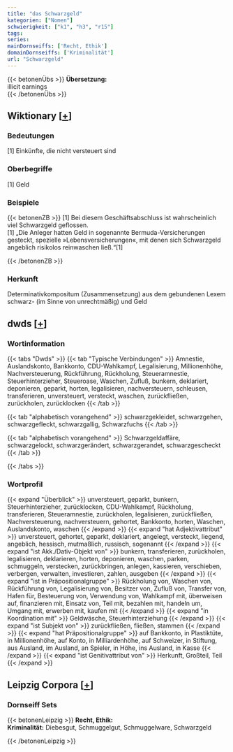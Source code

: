 ```yaml
---
title: "das Schwarzgeld"
kategorien: ["Nomen"]
schwierigkeit: ["k1", "h3", "r15"]
tags:
series:
mainDornseiffs: ['Recht, Ethik']
domainDornseiffs: ['Kriminalität']
url: "Schwarzgeld"
---
```


{{< betonenÜbs >}}
**Übersetzung:**  
illicit earnings  
{{< /betonenÜbs >}}

## Wiktionary [[+](https://de.wiktionary.org/wiki/Schwarzgeld)]

### Bedeutungen
[1] Einkünfte, die nicht versteuert sind  

### Oberbegriffe
[1] Geld  

### Beispiele
{{< betonenZB >}}
[1] Bei diesem Geschäftsabschluss ist wahrscheinlich viel Schwarzgeld geflossen.  
[1] „Die Anleger hatten Geld in sogenannte Bermuda-Versicherungen gesteckt, spezielle »Lebensversicherungen«, mit denen sich Schwarzgeld angeblich risikolos reinwaschen ließ.“[1]  

{{< /betonenZB >}}
### Herkunft
Determinativkompositum (Zusammensetzung) aus dem gebundenen Lexem schwarz- (im Sinne von unrechtmäßig) und Geld  



## dwds [[+](https://www.dwds.de/wb/Schwarzgeld)]

### Wortinformation
{{< tabs "Dwds" >}}
{{< tab "Typische Verbindungen" >}}
Amnestie, Auslandskonto, Bankkonto, CDU-Wahlkampf, Legalisierung, Millionenhöhe, Nachversteuerung, Rückführung, Rückholung, Steueramnestie, Steuerhinterzieher, Steueroase, Waschen, Zufluß, bunkern, deklariert, deponieren, geparkt, horten, legalisieren, nachversteuern, schleusen, transferieren, unversteuert, versteckt, waschen, zurückfließen, zurückholen, zurücklocken
{{< /tab >}}

{{< tab "alphabetisch vorangehend" >}}
schwarzgekleidet, schwarzgehen, schwarzgefleckt, schwarzgallig, Schwarzfuchs
{{< /tab >}}

{{< tab "alphabetisch vorangehend" >}}
Schwarzgeldaffäre, schwarzgelockt, schwarzgerändert, schwarzgerandet, schwarzgescheckt
{{< /tab >}}

{{< /tabs >}}

### Wortprofil
{{< expand "Überblick" >}} unversteuert, geparkt, bunkern, Steuerhinterzieher, zurücklocken, CDU-Wahlkampf, Rückholung, transferieren, Steueramnestie, zurückholen, legalisieren, zurückfließen, Nachversteuerung, nachversteuern, gehortet, Bankkonto, horten, Waschen, Auslandskonto, waschen {{< /expand >}}
{{< expand "hat Adjektivattribut" >}} unversteuert, gehortet, geparkt, deklariert, angelegt, versteckt, liegend, angeblich, hessisch, mutmaßlich, russisch, sogenannt {{< /expand >}}
{{< expand "ist Akk./Dativ-Objekt von" >}} bunkern, transferieren, zurückholen, legalisieren, deklarieren, horten, deponieren, waschen, parken, schmuggeln, verstecken, zurückbringen, anlegen, kassieren, verschieben, verbergen, verwalten, investieren, zahlen, ausgeben {{< /expand >}}
{{< expand "ist in Präpositionalgruppe" >}} Rückholung von, Waschen von, Rückführung von, Legalisierung von, Besitzer von, Zufluß von, Transfer von, Hafen für, Besteuerung von, Verwendung von, Wahlkampf mit, überweisen auf, finanzieren mit, Einsatz von, Teil mit, bezahlen mit, handeln um, Umgang mit, erwerben mit, kaufen mit {{< /expand >}}
{{< expand "in Koordination mit" >}} Geldwäsche, Steuerhinterziehung {{< /expand >}}
{{< expand "ist Subjekt von" >}} zurückfließen, fließen, stammen {{< /expand >}}
{{< expand "hat Präpositionalgruppe" >}} auf Bankkonto, in Plastiktüte, in Millionenhöhe, auf Konto, in Milliardenhöhe, auf Schweizer, in Stiftung, aus Ausland, im Ausland, an Spieler, in Höhe, ins Ausland, in Kasse {{< /expand >}}
{{< expand "ist Genitivattribut von" >}} Herkunft, Großteil, Teil {{< /expand >}}

## Leipzig Corpora [[+](https://corpora.uni-leipzig.de/en/res?word=Schwarzgeld&corpusId=deu_newscrawl-public_2018)]

### Dornseiff Sets
{{< betonenLeipzig >}}
**Recht, Ethik:**  
**Kriminalität:** Diebesgut, Schmuggelgut, Schmuggelware, Schwarzgeld  

{{< /betonenLeipzig >}}
